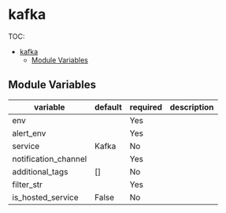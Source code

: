 
[//]: # (This file is generated. Do not edit)

# kafka

TOC:
<!--ts-->
   * [kafka](#kafka)
      * [Module Variables](#module-variables)

<!-- Added by: sjuuljanssen, at: za 13 mrt 2021 15:51:21 CET -->

<!--te-->

## Module Variables

| variable             | default  | required | description  |
|----------------------|----------|----------|--------------|
| env                  |          | Yes      |              |
| alert_env            |          | Yes      |              |
| service              | Kafka    | No       |              |
| notification_channel |          | Yes      |              |
| additional_tags      | []       | No       |              |
| filter_str           |          | Yes      |              |
| is_hosted_service    | False    | No       |              |



